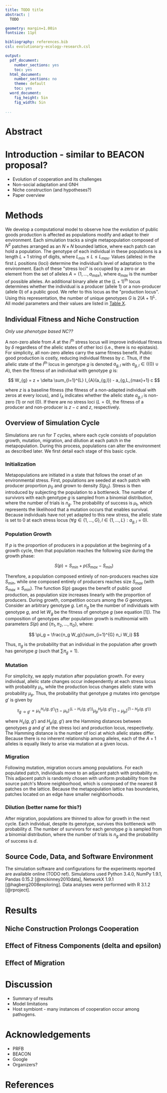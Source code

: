 ```yaml
---
title: TODO title
abstract: |
  TODO

geometry: margin=1.00in 
fontsize: 11pt

bibliography: references.bib
csl: evolutionary-ecology-research.csl

output:
  pdf_document:
    number_sections: yes
    toc: yes
  html_document:
    number_sections: no
    theme: default
    toc: yes
  word_document:
    fig_height: 5in
    fig_width: 5in

...
```


# Abstract

# Introduction - similar to BEACON proposal?
* Evolution of cooperation and its challenges
* Non-social adaptation and GNH
* Niche construction (and hypotheses?)
* Paper overview


# Methods

We develop a computational model to observe how the evolution of public goods production is affected as populations modify and adapt to their environment. Each simulation tracks a single metapopulation composed of $N^2$ patches arranged as an $N \times N$ bounded lattice, where each patch can hold a population. The genotype of each individual in these populations is a length $L+1$ string of digits, where $L_{min} \le L \le L_{max}$. Values (alleles) in the first $L$ positions (loci) determine the individual’s level of adaptation to the environment. Each of these "stress loci" is occupied by a zero or an element from the set of alleles $A = \{1, \ldots, a_{max}\}$, where $a_{max}$ is the number of possible alleles. An additional binary allele at the $(L+1)$<sup>th</sup> locus determines whether the individual is a producer (allele $1$) or a non-producer (allele $0$) of a public good. We refer to this locus as the "production locus". Using this representation, the number of unique genotypes $G$ is $2 (A + 1)^{L}$. All model parameters and their values are listed in [Table X](https://github.com/briandconnelly/nicheconstruct/blob/master/paper/table_of_parameters.md).


## Individual Fitness and Niche Construction

*Only use phenotype based NC??*

A non-zero allele from $A$ at the $i$<sup>th</sup> stress locus will improve individual fitness by $\delta$ regardless of the allelic states of other loci (i.e., there is no epistasis). For simplicity, all non-zero alleles carry the same fitness benefit. Public good production is costly, reducing individual fitness by $c$. Thus, if the allelic state of the $l$<sup>th</sup> locus in genotype $g$ is denoted $a_{g,l}$ with $a_{g,l} \in (\{0\} \cup A)$, then the fitness of an individual with genotype $g$ is:

$$
W_{g} = z + \delta \sum_{l=1}^{L} I_{A}(a_{g,l}) - a_{g,L_{max}+1} c
$$

where $z$ is a baseline fitness (the fitness of a non-adapted individual with zeros at every locus), and $I_{A}$ indicates whether the allelic state $a_{g,l}$ is non-zero ($1$) or not ($0$). If there are no stress loci ($L=0$), the fitness of a producer and non-producer is $z-c$ and $z$, respectively.


## Overview of Simulation Cycle

Simulations are run for $T$ cycles, where each cycle consists of population growth, mutation, migration, and dilution at each patch in the metapopulation. During this process, populations can alter the environment as described later. We first detail each stage of this basic cycle.


### Initialization

Metapopulations are initiated in a state that follows the onset of an environmental stress. First, populations are seeded at each patch with producer proportion $p_{0}$ and grown to density $S(p_{0})$. Stress is then introduced by subjecting the population to a bottleneck. The number of survivors with each genotype $g$ is sampled from a binomial distribution, where the number of trials is $n_g$. The probability of success is $\mu_{t}$, which represents the likelihood that a mutation occurs that enables survival. Because individuals have not yet adapted to this new stress, the allelic state is set to $0$ at each stress locus ($\forall g \in \{1, \ldots, G\}, l \in \{1, \ldots, L\}: a_{g,l} = 0$).


### Population Growth

If $p$ is the proportion of producers in a population at the beginning of a growth cycle, then that population reaches the following size during the growth phase:

$$
S(p) = S_{min} + p (S_{max} - S_{min})
$$

Therefore, a population composed entirely of non-producers reaches size $S_{min}$, while one composed entirely of producers reaches size $S_{max}$ (with $S_{max} \ge S_{min}$). The function $S(p)$ gauges the benefit of public good production, as population size increases linearly with the proportion of producers. During growth, competition occurs among the $G$ genotypes. Consider an arbitrary genotype $g$. Let $n_g$ be the number of individuals with genotype $g$, and let $W_{g}$ be the fitness of genotype $g$ (see equation [1]). The composition of genotypes after population growth is multinomial with parameters $S(p)$ and $\{\pi_1, \pi_2, \ldots, \pi_{G}\}$, where:

$$
\pi_g = \frac{n_g W_g}{\sum_{i=1}^{G} n_i W_i}
$$

Thus, $\pi_g$ is the probability that an individual in the population after growth has genotype $g$ (such that $\sum \pi_g = 1$).


### Mutation

For simplicity, we apply mutation after population growth. For every individual, allelic state changes occur independently at each stress locus with probability $\mu_{s}$, while the production locus changes allelic state with probability $\mu_{p}$. Thus, the probability that genotype $g$ mutates into genotype $g'$ is given by

$$
\tau_{g \rightarrow g'} = \mu_{s}^{H_{s}(g,~g')}(1-\mu_{s})^{\{L-H_{s}(g,~g')\}} \mu_{p}^{H_{p}(g,~g')} (1-\mu_{p})^{\{1-H_{p}(g,~g')\}}
$$

where $H_{s}(g,~g')$ and $H_{p}(g,~g')$ are the Hamming distances between genotypes $g$ and $g'$ at the stress loci and production locus, respectively. The Hamming distance is the number of loci at which allelic states differ. Because there is no inherent relationship among alleles, each of the $A + 1$ alleles is equally likely to arise via mutation at a given locus.


### Migration

Following mutation, migration occurs among populations. For each populated patch, individuals move to an adjacent patch with probability $m$. This adjacent patch is randomly chosen with uniform probability from the source patch's Moore neighborhood, which is composed of the nearest 8 patches on the lattice. Because the metapopulation lattice has boundaries, patches located on an edge have smaller neighborhoods.


### Dilution (better name for this?)

After migration, populations are thinned to allow for growth in the next cycle. Each individual, despite its genotype, survives this bottleneck with probability $d$. The number of survivors for each genotype $g$ is sampled from a binomial distribution, where the number of trials is $n_g$ and the probability of success is $d$.


## Source Code, Data, and Software Environment

The simulation software and configurations for the experiments reported are available online (TODO ref). Simulations used Python 3.4.0, NumPy 1.9.1, Pandas 0.15.2 [@mckinney2010data], NetworkX 1.9.1 [@hagberg2008exploring]. Data analyses were performed with R 3.1.2 [@rproject].


# Results

## Niche Construction Prolongs Cooperation
## Effect of Fitness Components (delta and epsilon)
## Effect of Migration


# Discussion
* Summary of results
* Model limitations
* Host symbiont - many instances of cooperation occur among pathogens.


# Acknowledgements
* PRFB
* BEACON
* Google
* Organizers?


# References

